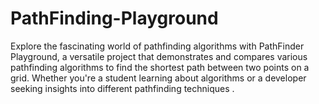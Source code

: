 # PathFinding-Playground
Explore the fascinating world of pathfinding algorithms with PathFinder Playground, a versatile project that demonstrates and compares various pathfinding algorithms to find the shortest path between two points on a grid. Whether you're a student learning about algorithms or a developer seeking insights into different pathfinding techniques .
